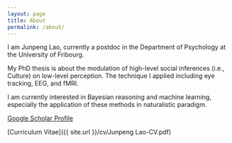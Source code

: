 ```yaml
---
layout: page
title: About
permalink: /about/
---
```


I am Junpeng Lao, currently a postdoc in the Department of Psychology at the University of Fribourg.

My PhD thesis is about the modulation of high-level social inferences (i.e., Culture) on low-level perception. The technique I applied including eye tracking, EEG, and fMRI.

I am currently interested in Bayesian reasoning and machine learning, especially the application of these methods in naturalistic paradigm.

[Google Scholar Profile](https://scholar.google.com/citations?user=J-KhWL8AAAAJ&hl=en)

[Curriculum Vitae]({{ site.url }}/cv/Junpeng Lao-CV.pdf)
